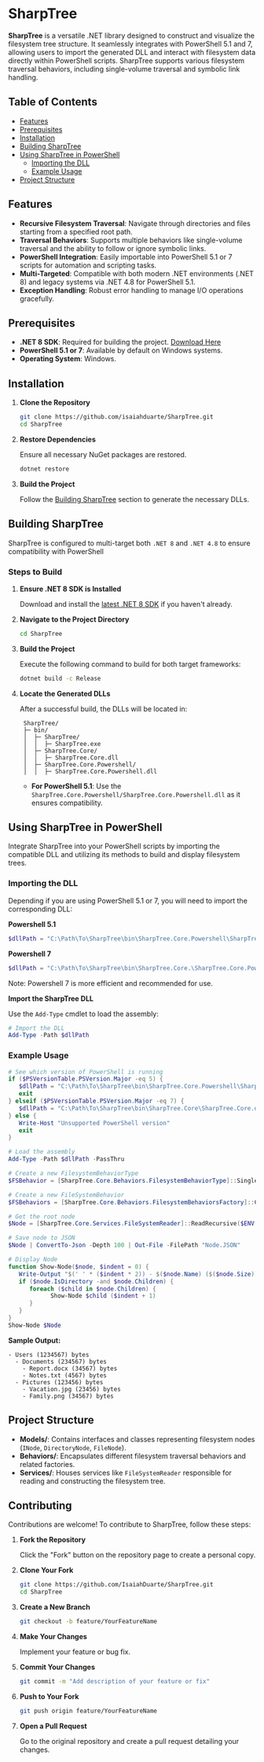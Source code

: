 ﻿# SharpTree

**SharpTree** is a versatile .NET library designed to construct and visualize the filesystem tree structure. It seamlessly integrates with PowerShell 5.1 and 7, allowing users to import the generated DLL and interact with filesystem data directly within PowerShell scripts. SharpTree supports various filesystem traversal behaviors, including single-volume traversal and symbolic link handling.

## Table of Contents

- [Features](#features)
- [Prerequisites](#prerequisites)
- [Installation](#installation)
- [Building SharpTree](#building-sharptree)
- [Using SharpTree in PowerShell](#using-sharptree-in-powershell)
  - [Importing the DLL](#importing-the-dll)
  - [Example Usage](#example-usage)
- [Project Structure](#project-structure)

## Features

- **Recursive Filesystem Traversal**: Navigate through directories and files starting from a specified root path.
- **Traversal Behaviors**: Supports multiple behaviors like single-volume traversal and the ability to follow or ignore symbolic links.
- **PowerShell Integration**: Easily importable into PowerShell 5.1 or 7 scripts for automation and scripting tasks.
- **Multi-Targeted**: Compatible with both modern .NET environments (.NET 8) and legacy systems via .NET 4.8 for PowerShell 5.1.
- **Exception Handling**: Robust error handling to manage I/O operations gracefully.

## Prerequisites

- **.NET 8 SDK**: Required for building the project. [Download Here](https://dotnet.microsoft.com/download/dotnet/8.0)
- **PowerShell 5.1 or 7**: Available by default on Windows systems.
- **Operating System**: Windows.

## Installation

1. **Clone the Repository**

   ```bash
   git clone https://github.com/isaiahduarte/SharpTree.git
   cd SharpTree
   ```

2. **Restore Dependencies**

   Ensure all necessary NuGet packages are restored.

   ```bash
   dotnet restore
   ```

3. **Build the Project**

   Follow the [Building SharpTree](#building-sharptree) section to generate the necessary DLLs.

## Building SharpTree

SharpTree is configured to multi-target both `.NET 8` and `.NET 4.8` to ensure compatibility with PowerShell

### Steps to Build

1. **Ensure .NET 8 SDK is Installed**

   Download and install the [latest .NET 8 SDK](https://dotnet.microsoft.com/download/dotnet/8.0) if you haven't already.

2. **Navigate to the Project Directory**

   ```bash
   cd SharpTree
   ```

3. **Build the Project**

   Execute the following command to build for both target frameworks:

   ```bash
   dotnet build -c Release
   ```

4. **Locate the Generated DLLs**

   After a successful build, the DLLs will be located in:

   ```
    SharpTree/
    ├─ bin/
    │  ├─ SharpTree/
    │  │  ├─ SharpTree.exe
    │  ├─ SharpTree.Core/
    │  │  ├─ SharpTree.Core.dll
    │  ├─ SharpTree.Core.Powershell/
    │  │  ├─ SharpTree.Core.Powershell.dll

   ```

   - **For PowerShell 5.1**: Use the `SharpTree.Core.Powershell/SharpTree.Core.Powershell.dll` as it ensures compatibility.

## Using SharpTree in PowerShell

Integrate SharpTree into your PowerShell scripts by importing the compatible DLL and utilizing its methods to build and display filesystem trees.

### Importing the DLL

Depending if you are using PowerShell 5.1 or 7, you will need to import the corresponding DLL:

**Powershell 5.1**
```powershell
$dllPath = "C:\Path\To\SharpTree\bin\SharpTree.Core.Powershell\SharpTree.Core.Powershell.dll"
```

**Powershell 7**
```powershell
$dllPath = "C:\Path\To\SharpTree\bin\SharpTree.Core.\SharpTree.Core.Powershell.dll"
```

Note: Powershell 7 is more efficient and recommended for use.

**Import the SharpTree DLL**

   Use the `Add-Type` cmdlet to load the assembly:

   ```powershell
   # Import the DLL
   Add-Type -Path $dllPath
   ```

### Example Usage

   ```powershell
   # See which version of PowerShell is running
   if ($PSVersionTable.PSVersion.Major -eq 5) {
      $dllPath = "C:\Path\To\SharpTree\bin\SharpTree.Core.Powershell\SharpTree.Core.Powershell.dll"
      exit
   } elseif ($PSVersionTable.PSVersion.Major -eq 7) {
      $dllPath = "C:\Path\To\SharpTree\bin\SharpTree.Core\SharpTree.Core.dll"
   } else {
      Write-Host "Unsupported PowerShell version"
      exit
   }

   # Load the assembly
   Add-Type -Path $dllPath -PassThru

   # Create a new FilesystemBehaviorType
   $FSBehavior = [SharpTree.Core.Behaviors.FilesystemBehaviorType]::SingleVolume

   # Create a new FileSystemBehavior
   $FSBehaviors = [SharpTree.Core.Behaviors.FilesystemBehaviorsFactory]::Create($FSBehavior, "C:\")

   # Get the root node                                                     #Path      #SymLinks  #Behavior   #MinSize in bytes
   $Node = [SharpTree.Core.Services.FileSystemReader]::ReadRecursive($ENV:USERPROFILE, $false, $FSBehaviors, 1024)

   # Save node to JSON
   $Node | ConvertTo-Json -Depth 100 | Out-File -FilePath "Node.JSON"

   # Display Node
   function Show-Node($node, $indent = 0) {
      Write-Output "$(' ' * ($indent * 2)) - $($node.Name) ($($node.Size)) bytes"
      if ($node.IsDirectory -and $node.Children) {
         foreach ($child in $node.Children) {
               Show-Node $child ($indent + 1)
         }
      }
   }
   Show-Node $Node
   ```

   **Sample Output:**

   ```
   - Users (1234567) bytes
     - Documents (234567) bytes
       - Report.docx (34567) bytes
       - Notes.txt (4567) bytes
     - Pictures (123456) bytes
       - Vacation.jpg (23456) bytes
       - Family.png (34567) bytes
   ```

## Project Structure

- **Models/**: Contains interfaces and classes representing filesystem nodes (`INode`, `DirectoryNode`, `FileNode`).
- **Behaviors/**: Encapsulates different filesystem traversal behaviors and related factories.
- **Services/**: Houses services like `FileSystemReader` responsible for reading and constructing the filesystem tree.

## Contributing

Contributions are welcome! To contribute to SharpTree, follow these steps:

1. **Fork the Repository**

   Click the "Fork" button on the repository page to create a personal copy.

2. **Clone Your Fork**

   ```bash
   git clone https://github.com/IsaiahDuarte/SharpTree.git
   cd SharpTree
   ```

3. **Create a New Branch**

   ```bash
   git checkout -b feature/YourFeatureName
   ```

4. **Make Your Changes**

   Implement your feature or bug fix.

5. **Commit Your Changes**

   ```bash
   git commit -m "Add description of your feature or fix"
   ```

6. **Push to Your Fork**

   ```bash
   git push origin feature/YourFeatureName
   ```

7. **Open a Pull Request**

   Go to the original repository and create a pull request detailing your changes.
